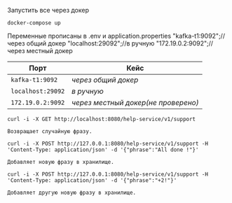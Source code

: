 Запустить все через докер

```shell
docker-compose up
```

Переменные прописаны в .env и application.properties
"kafka-t1:9092";//через общий докер
"localhost:29092";//в ручную
"172.19.0.2:9092";//через местный докер

| Порт              | Кейс                                |
|-------------------|-------------------------------------|    
| `kafka-t1:9092`   | *через общий докер*                 |
| `localhost:29092` | *в ручную*                          |
| `172.19.0.2:9092` | *через местный докер(не проверено)* |


```shell
curl -i -X GET http://localhost:8080/help-service/v1/support  
```

    Возвращает случайную фразу.

```shell
curl -i -X POST http://127.0.0.1:8080/help-service/v1/support -H 'Content-Type: application/json' -d '{"phrase":"All done !"}'
```

    Добавляет новую фразу в хранилище.

```shell
curl -i -X POST http://127.0.0.1:8080/help-service/v1/support -H 'Content-Type: application/json' -d '{"phrase":"+2!"}'
```

    Добавляет другую новую фразу в хранилище.

